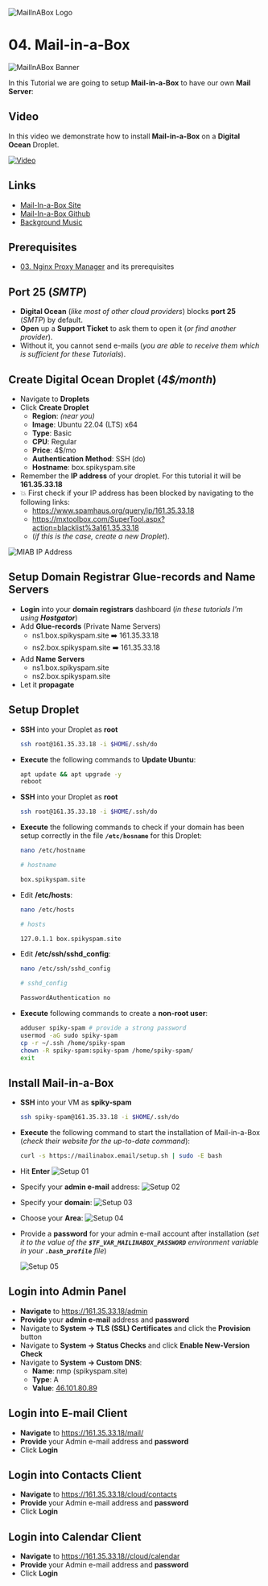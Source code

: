 ![MailInABox Logo](_assets/images/mailinabox.png)
# 04. Mail-in-a-Box

![MailInABox Banner](_assets/images/mailinabox_banner.png)

In this Tutorial we are going to setup **Mail-in-a-Box** to have our own **Mail Server**:

## Video

In this video we demonstrate how to install **Mail-in-a-Box** on a **Digital Ocean** Droplet.

[![Video](_assets/images/mailinabox-video.png)](https://youtu.be/XXXXXXXXXXXXXXXXXXXXXXX)

## Links

- [Mail-In-a-Box Site](https://mailinabox.email/)
- [Mail-In-a-Box Github](https://github.com/mail-in-a-box/mailinabox)
- [Background Music](https://freesound.org/people/Migfus20/sounds/683260/)

## Prerequisites

- [03. Nginx Proxy Manager](../03_nginx_proxy_manager/README.md) and its prerequisites

## Port 25 (*SMTP*)

- **Digital Ocean** (*like most of other cloud providers*) blocks **port 25** (*SMTP*) by default.
- **Open** up a **Support Ticket** to ask them to open it (*or find another provider*).
- Without it, you cannot send e-mails (*you are able to receive them which is sufficient for these Tutorials*).

## Create Digital Ocean Droplet (*4$/month*)

- Navigate to **Droplets**
- Click **Create Droplet**
  - **Region**: *(near you)*
  - **Image**: Ubuntu 22.04 (LTS) x64
  - **Type**: Basic
  - **CPU**: Regular
  - **Price**: 4$/mo
  - **Authentication Method**: SSH (do)
  - **Hostname**: box.spikyspam.site
- Remember the **IP address** of your droplet. For this tutorial it will be **161.35.33.18**
- 💥 First check if your IP address has been blocked by navigating to the following links:
  - https://www.spamhaus.org/query/ip/161.35.33.18
  - https://mxtoolbox.com/SuperTool.aspx?action=blacklist%3a161.35.33.18
  - (*if this is the case, create a new Droplet*).

![MIAB IP Address](_assets/images/ip.png)

## Setup Domain Registrar Glue-records and Name Servers

- **Login** into your **domain registrars** dashboard (*in these tutorials I'm using **Hostgator***)
- Add **Glue-records** (Private Name Servers)
  - ns1.box.spikyspam.site ➡️ 161.35.33.18
  - ns2.box.spikyspam.site ➡️ 161.35.33.18
- Add **Name Servers**
  - ns1.box.spikyspam.site
  - ns2.box.spikyspam.site
- Let it **propagate**

## Setup Droplet

- **SSH** into your Droplet as **root**
  ```bash
  ssh root@161.35.33.18 -i $HOME/.ssh/do
  ```

- **Execute** the following commands to **Update Ubuntu**:
  ```bash
  apt update && apt upgrade -y
  reboot
  ```

- **SSH** into your Droplet as **root**
  ```bash
  ssh root@161.35.33.18 -i $HOME/.ssh/do
  ```

- **Execute** the following commands to check if your domain has been setup correctly in the file **`/etc/hosname`** for this Droplet:
  ```bash
  nano /etc/hostname
  ```
  ```bash
  # hostname

  box.spikyspam.site
  ```

- Edit **/etc/hosts**:
  ```bash
  nano /etc/hosts
  ```
  ```bash
  # hosts

  127.0.1.1 box.spikyspam.site
  ```

- Edit **/etc/ssh/sshd_config**:
  ```bash
  nano /etc/ssh/sshd_config
  ```

  ```bash
  # sshd_config

  PasswordAuthentication no
  ```

- **Execute** following commands to create a **non-root user**:
  ```bash
  adduser spiky-spam # provide a strong password
  usermod -aG sudo spiky-spam
  cp -r ~/.ssh /home/spiky-spam
  chown -R spiky-spam:spiky-spam /home/spiky-spam/
  exit
  ```

## Install Mail-in-a-Box

- **SSH** into your VM as **spiky-spam**
  ```bash
  ssh spiky-spam@161.35.33.18 -i $HOME/.ssh/do
  ```

- **Execute** the following command to start the installation of Mail-in-a-Box (*check their website for the up-to-date command*):
  ```bash
  curl -s https://mailinabox.email/setup.sh | sudo -E bash
  ```

- Hit **Enter**
  ![Setup 01](_assets/images/setup_01.png)

- Specify your **admin e-mail** address:
  ![Setup 02](_assets/images/setup_02.png)

- Specify your **domain**:
  ![Setup 03](_assets/images/setup_03.png)

- Choose your **Area**:
  ![Setup 04](_assets/images/setup_04.png)

- Provide a **password** for your admin e-mail account after installation (*set it to the value of the ***`$TF_VAR_MAILINABOX_PASSWORD`*** environment variable in your ***`.bash_profile`*** file*)

  ![Setup 05](_assets/images/setup_05.png)

## Login into Admin Panel

- **Navigate** to https://161.35.33.18/admin
- **Provide** your **admin e-mail** address and **password**
- Navigate to **System → TLS (SSL) Certificates** and click the **Provision** button
- Navigate to **System → Status Checks** and click **Enable New-Version Check**
- Navigate to **System → Custom DNS**:
  - **Name**: nmp (spikyspam.site)
  - **Type**: A
  - **Value**: [46.101.80.89](../03_nginx_proxy_manager/README.md)

## Login into E-mail Client

- **Navigate** to https://161.35.33.18/mail/
- **Provide** your Admin e-mail address and **password**
- Click **Login**

## Login into Contacts Client

- **Navigate** to https://161.35.33.18/cloud/contacts
- **Provide** your Admin e-mail address and **password**
- Click **Login**

## Login into Calendar Client

- **Navigate** to https://161.35.33.18//cloud/calendar
- **Provide** your Admin e-mail address and **password**
- Click **Login**